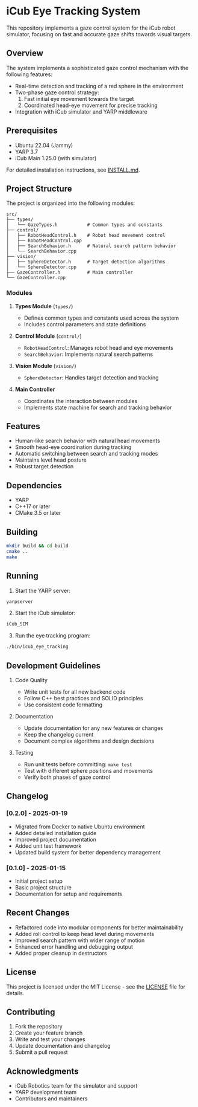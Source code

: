 # iCub Eye Tracking System

This repository implements a gaze control system for the iCub robot simulator, focusing on fast and accurate gaze shifts towards visual targets.

## Overview

The system implements a sophisticated gaze control mechanism with the following features:
- Real-time detection and tracking of a red sphere in the environment
- Two-phase gaze control strategy:
  1. Fast initial eye movement towards the target
  2. Coordinated head-eye movement for precise tracking
- Integration with iCub simulator and YARP middleware

## Prerequisites

- Ubuntu 22.04 (Jammy)
- YARP 3.7
- iCub Main 1.25.0 (with simulator)

For detailed installation instructions, see [INSTALL.md](INSTALL.md).

## Project Structure

The project is organized into the following modules:

```
src/
├── types/
│   └── GazeTypes.h           # Common types and constants
├── control/
│   ├── RobotHeadControl.h    # Robot head movement control
│   ├── RobotHeadControl.cpp
│   ├── SearchBehavior.h      # Natural search pattern behavior
│   └── SearchBehavior.cpp
├── vision/
│   ├── SphereDetector.h      # Target detection algorithms
│   └── SphereDetector.cpp
├── GazeController.h          # Main controller
└── GazeController.cpp
```

### Modules

1. **Types Module** (`types/`)
   - Defines common types and constants used across the system
   - Includes control parameters and state definitions

2. **Control Module** (`control/`)
   - `RobotHeadControl`: Manages robot head and eye movements
   - `SearchBehavior`: Implements natural search patterns

3. **Vision Module** (`vision/`)
   - `SphereDetector`: Handles target detection and tracking

4. **Main Controller**
   - Coordinates the interaction between modules
   - Implements state machine for search and tracking behavior

## Features

- Human-like search behavior with natural head movements
- Smooth head-eye coordination during tracking
- Automatic switching between search and tracking modes
- Maintains level head posture
- Robust target detection

## Dependencies

- YARP
- C++17 or later
- CMake 3.5 or later

## Building

```bash
mkdir build && cd build
cmake ..
make
```

## Running

1. Start the YARP server:
```bash
yarpserver
```

2. Start the iCub simulator:
```bash
iCub_SIM
```

3. Run the eye tracking program:
```bash
./bin/icub_eye_tracking
```

## Development Guidelines

1. Code Quality
   - Write unit tests for all new backend code
   - Follow C++ best practices and SOLID principles
   - Use consistent code formatting

2. Documentation
   - Update documentation for any new features or changes
   - Keep the changelog current
   - Document complex algorithms and design decisions

3. Testing
   - Run unit tests before committing: `make test`
   - Test with different sphere positions and movements
   - Verify both phases of gaze control

## Changelog

### [0.2.0] - 2025-01-19
- Migrated from Docker to native Ubuntu environment
- Added detailed installation guide
- Improved project documentation
- Added unit test framework
- Updated build system for better dependency management

### [0.1.0] - 2025-01-15
- Initial project setup
- Basic project structure
- Documentation for setup and requirements

## Recent Changes

- Refactored code into modular components for better maintainability
- Added roll control to keep head level during movements
- Improved search pattern with wider range of motion
- Enhanced error handling and debugging output
- Added proper cleanup in destructors

## License

This project is licensed under the MIT License - see the [LICENSE](LICENSE) file for details.

## Contributing

1. Fork the repository
2. Create your feature branch
3. Write and test your changes
4. Update documentation and changelog
5. Submit a pull request

## Acknowledgments

- iCub Robotics team for the simulator and support
- YARP development team
- Contributors and maintainers
